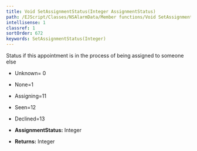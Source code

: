 ```yaml
---
title: Void SetAssignmentStatus(Integer AssignmentStatus)
path: /EJScript/Classes/NSAlarmData/Member functions/Void SetAssignmentStatus(Integer p_0)
intellisense: 1
classref: 1
sortOrder: 672
keywords: SetAssignmentStatus(Integer)
---
```



Status if this appointment is in the process of being assigned to someone else

* Unknown= 0
* None=1
* Assigning=11
* Seen=12
* Declined=13

* **AssignmentStatus:** Integer
* **Returns:** Integer


